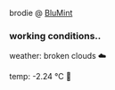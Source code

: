 brodie @ [BluMint](https://www.linkedin.com/company/blumint-io/)

<!--weather_start-->
### working conditions..

weather: broken clouds ☁️

temp: -2.24 °C 🧥

<!--weather_end-->
